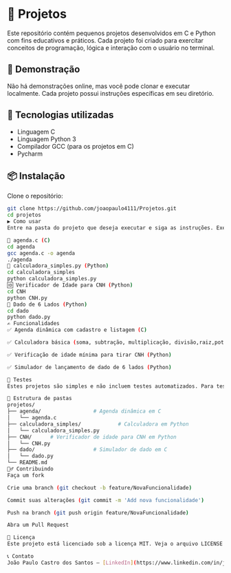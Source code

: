 # 📌 Projetos

Este repositório contém pequenos projetos desenvolvidos em C e Python com fins educativos e práticos. Cada projeto foi criado para exercitar conceitos de programação, lógica e interação com o usuário no terminal.

## 🚀 Demonstração

Não há demonstrações online, mas você pode clonar e executar localmente. Cada projeto possui instruções específicas em seu diretório.

## 🧰 Tecnologias utilizadas

- Linguagem C
- Linguagem Python 3
- Compilador GCC (para os projetos em C)
- Pycharm 

## 📦 Instalação

Clone o repositório:

```bash
git clone https://github.com/joaopaulo4111/Projetos.git
cd projetos
▶️ Como usar
Entre na pasta do projeto que deseja executar e siga as instruções. Exemplos:

📅 agenda.c (C)
cd agenda
gcc agenda.c -o agenda
./agenda
🧮 calculadora_simples.py (Python)
cd calculadora_simples
python calculadora_simples.py
🆔 Verificador de Idade para CNH (Python)
cd CNH
python CNH.py
🎲 Dado de 6 Lados (Python)
cd dado
python dado.py
✍️ Funcionalidades
✅ Agenda dinâmica com cadastro e listagem (C)

✅ Calculadora básica (soma, subtração, multiplicação, divisão,raiz,potenciação) (Python)

✅ Verificação de idade mínima para tirar CNH (Python)

✅ Simulador de lançamento de dado de 6 lados (Python)

🧪 Testes
Estes projetos são simples e não incluem testes automatizados. Para testar, execute e use os inputs sugeridos nos comentários dos códigos.

📁 Estrutura de pastas
projetos/
├── agenda/                 # Agenda dinâmica em C
│   └── agenda.c
├── calculadora_simples/            # Calculadora em Python
│   └── calculadora_simples.py
├── CNH/      # Verificador de idade para CNH em Python
│   └── CNH.py
├── dado/                   # Simulador de dado em C
│   └── dado.py
└── README.md
🙋‍♂️ Contribuindo
Faça um fork

Crie uma branch (git checkout -b feature/NovaFuncionalidade)

Commit suas alterações (git commit -m 'Add nova funcionalidade')

Push na branch (git push origin feature/NovaFuncionalidade)

Abra um Pull Request

📄 Licença
Este projeto está licenciado sob a licença MIT. Veja o arquivo LICENSE para mais detalhes.

📞 Contato
João Paulo Castro dos Santos – [LinkedIn](https://www.linkedin.com/in/joao-paulo-63596a34b/) – joaopaulo.santos@sempreceub.com